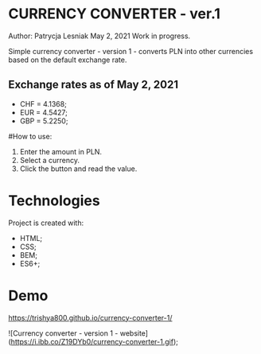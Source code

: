 # CURRENCY CONVERTER - ver.1 

Author: Patrycja Lesniak
May 2, 2021
Work in progress.

Simple currency converter - version 1 - converts PLN into other currencies based on the default exchange rate. 



## Exchange rates as of May 2, 2021
- CHF = 4.1368;
- EUR = 4.5427;
- GBP = 5.2250;


#How to use:
1. Enter the amount in PLN.
2. Select a currency.
3. Click the button and read the value.

# Technologies
Project is created with:
* HTML;
* CSS;
* BEM;
* ES6+;

# Demo
https://trishya800.github.io/currency-converter-1/

![Currency converter - version 1 - website] (https://i.ibb.co/Z19DYb0/currency-converter-1.gif);

